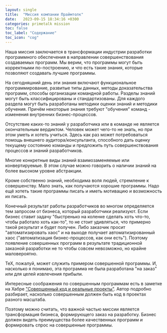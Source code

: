 ```yaml
---
layout: single
title:  "Миссия компании Праймтолк"
date:   2023-09-15 18:34:16 +0300
categories: primetalk mission
toc: false
toc_label: "Содержание"
toc_icon: "cog"
---
```


Наша миссия заключается в трансформации индустрии разработки программного обеспечения в направлении совершенствования создаваемых программ. Мы верим, что программы могут быть корректными по-построению, и что есть такие знания, которые позволяют создавать лучшие программы.

<!--more-->

На сегодняшний день эти знания включают функциональное программирование, развитые типы данных, методы доказательства программ, способы организации командной работы. Разделы знаний могут быть классифицированы и стандартизованы. Для каждого раздела могут быть разработаны методики оценки знаний и методики обучения. Причём некоторые знания требуют "обучения" команд - изменения внутренних бизнес-процессов.

Отсутствие каких-то знаний у разработчика или в команде не является окончательным вердиктом. Человек может чего-то не знать, но при этом уметь и хотеть учиться. Здесь как раз может потребоваться помощь внешнего аудитора/консультанта, способного дать оценку текущему состоянию команды и предложить путь совершенствования процессов и знаний разработчиков.

Многие конкретные виды знаний взаимозаменяемые или конвертируемые. В этом случае можно говорить о наличии знаний на более высоком уровне абстракции.

Кроме собственно знаний, необходима воля людей, стремление к совершенству. Мало знать, как получаются хорошие программы. Надо ещё хотеть такие программы писать и иметь мотивацию и возможность их писать.

Конечный результат работы разработчиков во многом определяется тем запросом от бизнеса, который разработчики реализуют. Если бизнес ставит задачу "быстренько на коленке сделать хоть что-то, чтобы работало хоть как-то", то не стоит удивляться, что примерно такой результат и будет получен. Либо заказчик просит "автоматизировать хаос" и на выходе получает автоматизированный хаос ("автоматизация бизнес-процессов, как они есть"). Поэтому появление совершенных программ в результате традиционной заказной разработки не то чтобы совсем невозможно, но крайне маловероятно. 

TeX, пожалуй, может служить примером совершенной программы. И, насколько я понимаю, эта программа не была разработана "на заказ" или для целей извлечения прибыли.

Интересные соображения по совершенным программам есть в заметке на Хабре ["Совершенный код и реальные проекты"](https://habr.com/ru/companies/enterra/articles/183360/). Автор подробно разбирает, насколько совершенным должен быть код в проектах разного масштаба.

Поэтому можно считать, что важной частью миссии является трансформация бизнеса, формирующего заказ на разработку. Бизнес должен видеть преимущества более качественных программ и формировать спрос на совершенные программы.
